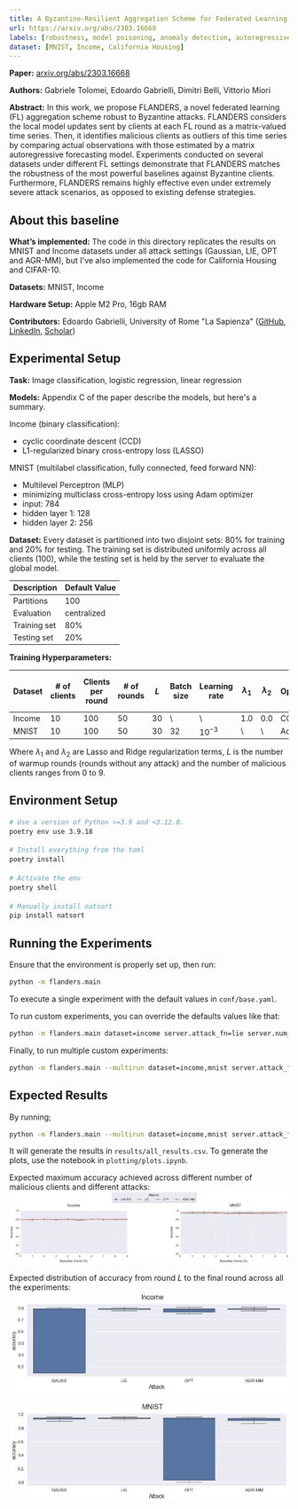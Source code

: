 ```yaml
---
title: A Byzantine-Resilient Aggregation Scheme for Federated Learning via Matrix Autoregression on Client Updates
url: https://arxiv.org/abs/2303.16668
labels: [robustness, model poisoning, anomaly detection, autoregressive model]
dataset: [MNIST, Income, California Housing]
---
```


****Paper:**** [arxiv.org/abs/2303.16668](https://arxiv.org/abs/2303.16668)

****Authors:**** Gabriele Tolomei, Edoardo Gabrielli, Dimitri Belli, Vittorio Miori

****Abstract:**** In this work, we propose FLANDERS, a novel federated learning (FL) aggregation scheme robust to Byzantine attacks. FLANDERS considers the local model updates sent by clients at each FL round as a matrix-valued time series. Then, it identifies malicious clients as outliers of this time series by comparing actual observations with those estimated by a matrix autoregressive forecasting model. Experiments conducted on several datasets under different FL settings demonstrate that FLANDERS matches the robustness of the most powerful baselines against Byzantine clients. Furthermore, FLANDERS remains highly effective even under extremely severe attack scenarios, as opposed to existing defense strategies. 


## About this baseline

****What’s implemented:**** The code in this directory replicates the results on MNIST and Income datasets under all attack settings (Gaussian, LIE, OPT and AGR-MM), but I've also implemented the code for California Housing and CIFAR-10.

****Datasets:**** MNIST, Income

****Hardware Setup:**** Apple M2 Pro, 16gb RAM

****Contributors:**** Edoardo Gabrielli, University of Rome "La Sapienza" ([GitHub](https://github.com/edogab33), [LinkedIn](https://www.linkedin.com/in/edoardog/), [Scholar](https://scholar.google.com/citations?user=b3bePdYAAAAJ))


## Experimental Setup

****Task:**** Image classification, logistic regression, linear regression

****Models:**** Appendix C of the paper describe the models, but here's a summary.

Income (binary classification):
- cyclic coordinate descent (CCD)
- L1-regularized binary cross-entropy loss (LASSO)

MNIST (multilabel classification, fully connected, feed forward NN):
- Multilevel Perceptron (MLP)
- minimizing multiclass cross-entropy loss using Adam optimizer
- input: 784
- hidden layer 1: 128
- hidden layer 2: 256


****Dataset:**** Every dataset is partitioned into two disjoint sets: 80% for training and 20% for testing. The training set is distributed uniformly across all clients (100), while the testing set is held by the server to evaluate the global model.

| Description | Default Value |
| ----------- | ----- |
| Partitions | 100 |
| Evaluation | centralized |
| Training set | 80% |
| Testing set | 20% |

****Training Hyperparameters:****

| Dataset | # of clients  | Clients per round | # of rounds | $L$ | Batch size | Learning rate | $\lambda_1$ | $\lambda_2$ | Optimizer | Dropout | Alpha | Beta | # of clients to keep | Sampling |
| -- | -- | -- | -- | -- | -- | -- | -- | -- | -- | -- | -- | -- | -- | -- |
| Income | 10 | 100 | 50 | 30 | \ | \ | 1.0 | 0.0 | CCD | \ | 0.0 | 0.0 | 1 | \ |
| MNIST | 10 | 100 | 50 | 30 | 32 | $10^{-3}$ | \ | \ | Adam | 0.2 | 0.0 | 0.0 | 1 | \ |

Where $\lambda_1$ and $\lambda_2$ are Lasso and Ridge regularization terms, $L$ is the number of warmup rounds (rounds without any attack) and the number of malicious clients ranges from 0 to 9.


## Environment Setup

```bash  
# Use a version of Python >=3.9 and <3.12.0.
poetry env use 3.9.18

# Install everything from the toml
poetry install

# Activate the env
poetry shell

# Manually install natsort
pip install natsort
```


## Running the Experiments
Ensure that the environment is properly set up, then run:

```bash  
python -m flanders.main
```

To execute a single experiment with the default values in `conf/base.yaml`.

To run custom experiments, you can override the defaults values like that:

```bash
python -m flanders.main dataset=income server.attack_fn=lie server.num_malicious=1
```

Finally, to run multiple custom experiments:

```bash
python -m flanders.main --multirun dataset=income,mnist server.attack_fn=gaussian,lie,fang,minmax server.num_malicious=0,1,2,3,4,5
```


## Expected Results

By running;
```bash
python -m flanders.main --multirun dataset=income,mnist server.attack_fn=gaussian,lie,fang,minmax server.num_malicious=0,1,2,3,4,5,6,7,8,9
```

It will generate the results in `results/all_results.csv`. To generate the plots, use the notebook in `plotting/plots.ipynb`.

Expected maximum accuracy achieved across different number of malicious clients and different attacks:
![](_static/max_acc.jpg)

Expected distribution of accuracy from round $L$ to the final round across all the experiments:
![](_static/boxplot_Income.jpg)

![](_static/boxplot_MNIST.jpg)